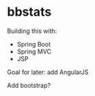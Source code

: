 # bbstats

Building this with:

* Spring Boot
* Spring MVC
* JSP

Goal for later: add AngularJS

Add bootstrap?
